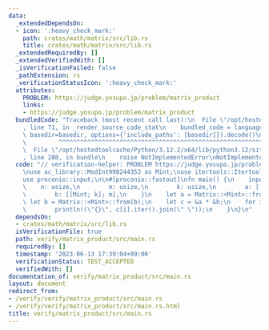 ```yaml
---
data:
  _extendedDependsOn:
  - icon: ':heavy_check_mark:'
    path: crates/math/matrix/src/lib.rs
    title: crates/math/matrix/src/lib.rs
  _extendedRequiredBy: []
  _extendedVerifiedWith: []
  _isVerificationFailed: false
  _pathExtension: rs
  _verificationStatusIcon: ':heavy_check_mark:'
  attributes:
    PROBLEM: https://judge.yosupo.jp/problem/matrix_product
    links:
    - https://judge.yosupo.jp/problem/matrix_product
  bundledCode: "Traceback (most recent call last):\n  File \"/opt/hostedtoolcache/Python/3.12.2/x64/lib/python3.12/site-packages/onlinejudge_verify/documentation/build.py\"\
    , line 71, in _render_source_code_stat\n    bundled_code = language.bundle(stat.path,\
    \ basedir=basedir, options={'include_paths': [basedir]}).decode()\n          \
    \         ^^^^^^^^^^^^^^^^^^^^^^^^^^^^^^^^^^^^^^^^^^^^^^^^^^^^^^^^^^^^^^^^^^^^^^^^^^^^^^^^^\n\
    \  File \"/opt/hostedtoolcache/Python/3.12.2/x64/lib/python3.12/site-packages/onlinejudge_verify/languages/rust.py\"\
    , line 288, in bundle\n    raise NotImplementedError\nNotImplementedError\n"
  code: "// verification-helper: PROBLEM https://judge.yosupo.jp/problem/matrix_product\n\
    \nuse ac_library::ModInt998244353 as Mint;\nuse itertools::Itertools;\nuse matrix::Matrix;\n\
    use proconio::input;\n\n#[proconio::fastout]\nfn main() {\n    input! {\n    \
    \    n: usize,\n        m: usize,\n        k: usize,\n        a: [[Mint; m]; n],\n\
    \        b: [[Mint; k]; m],\n    }\n    let a = Matrix::<Mint>::from(a);\n   \
    \ let b = Matrix::<Mint>::from(b);\n    let c = &a * &b;\n    for i in 0..n {\n\
    \        println!(\"{}\", c[i].iter().join(\" \"));\n    }\n}\n"
  dependsOn:
  - crates/math/matrix/src/lib.rs
  isVerificationFile: true
  path: verify/matrix_product/src/main.rs
  requiredBy: []
  timestamp: '2023-06-13 17:39:04+09:00'
  verificationStatus: TEST_ACCEPTED
  verifiedWith: []
documentation_of: verify/matrix_product/src/main.rs
layout: document
redirect_from:
- /verify/verify/matrix_product/src/main.rs
- /verify/verify/matrix_product/src/main.rs.html
title: verify/matrix_product/src/main.rs
---
```

